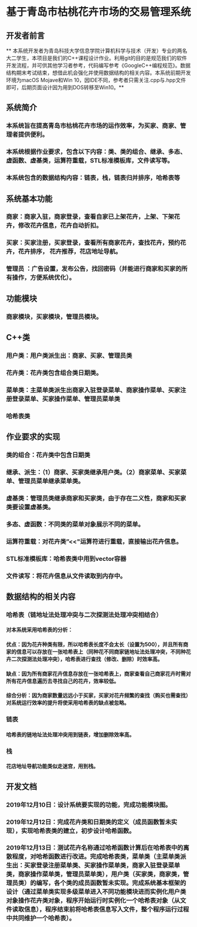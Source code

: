 # 基于青岛市枯桃花卉市场的交易管理系统

## 开发者前言
**                                本系统开发者为青岛科技大学信息学院计算机科学与技术（开发）专业的两名大二学生，本项目是我们的C++课程设计作业。利用git的目的是规范我们的软件开发流程，并可供其他学习者参考，代码编写参考《GoogleC++编程规范》。数据结构期末考试结束，想借此机会强化并使用数据结构的相关内容。本系统前期开发环境为macOS Mojave和Win 10，因IDE不同，参考者只需关注.cpp与.hpp文件即可，后期页面设计因为用到DOS转移至Win10。**

## 系统简介
### 本系统旨在提高青岛市枯桃花卉市场的运作效率，为买家、商家、管理者提供便利。
### 本系统根据作业要求，包含以下内容：类、类的组合、继承、多态、虚函数、虚基类，运算符重载，STL标准模板库，文件读写等。
### 本系统包含的数据结构内容：链表，栈，链表归并排序，哈希表等

## 系统基本功能
### 商家：商家入驻，商家登录，查看自家已上架花卉，上架、下架花卉，修改花卉信息，花卉自动折扣。
### 买家：买家注册，买家登录，查看所有商家花卉，查找花卉，预约花卉，花卉排序， 花卉推荐，花店地址导航。
### 管理员 ：广告设置，发布公告，找回密码（并能进行商家和买家的所有操作，方便系统优化）。

## 功能模块
### 商家模块，买家模块，管理员模块。

## C++类
### 用户类：用户类派生出：商家、买家、管理员类
### 花卉类：花卉类包含组合类日期类。
### 菜单类：主菜单类派生出商家入驻登录菜单、商家操作菜单、买家注册登录菜单、买家操作菜单、管理员菜单类
### 哈希表类

## 作业要求的实现
### 类的组合：花卉类中包含日期类
### 继承、派生：（1）商家、买家类继承用户类。（2）商家菜单、买家菜单、管理员菜单继承菜单类。
### 虚基类：管理员类继承商家和买家类，由于存在二义性，商家和买家类要设置虚基类。
### 多态、虚函数：不同类的菜单对象展示不同的菜单。
### 运算符重载：对花卉类”<<"运算符进行重载，直接输出花卉信息。
### STL标准模板库：哈希表类中用到vector容器
### 文件读写：将花卉信息从文件读取到内存中。

## 数据结构的相关内容

### 哈希表（链地址法处理冲突与二次探测法处理冲突相结合）
#### 对本系统采用哈希表的分析：
#### 优点：因为花卉种类有限，所以哈希表长度不会太长（设置为500），并且所有商家的信息可以存放在一张哈希表上（同种花不同商家链地址法处理冲突，不同种花卉二次探测法处理冲突），哈希表进行查找（修改、删除）时效率高。
#### 缺点：因为所有商家花卉信息存放在一张哈希表上，商家查看自己商家花卉时需对所有花卉信息遍历去寻找自己的花卉，效率较低。
#### 综合分析：因为商家数量远远小于买家，买家对花卉频繁的查找（购买也需查找）对系统运行效率的提升将使采用哈希表的缺点被忽略。
### 链表
#### 哈希表的链地址法处理冲突用到链表，增加删除效率高。
### 栈
#### 花店地址导航功能类似走迷宫，用到栈。
## 开发文档
### 2019年12月10日：设计系统要实现的功能，完成功能模块图。
### 2019年12月12日：完成花卉类和日期类的定义（成员函数暂未实现），实现哈希表类的建立，初步设计哈希函数。
### 2019年12月13日：测试花卉名称通过哈希函数计算后在哈希表中的离散程度，对哈希函数进行改进。完成哈希表类，菜单类（主菜单类派生出：买家登录注册菜单类、买家操作菜单类，商家入驻登录菜单类，商家操作菜单类，管理员菜单类），用户类（买家类，商家类，管理员类）的编写，各个类的成员函数暂未实现。完成系统基本框架的设计（通过菜单类实现多级菜单进入不同功能模块进而实例化用户类对象操作花卉类对象，程序开始运行时实例化一个哈希表对象（从文件读取信息），程序结束前将哈希表信息写入文件，整个程序运行过程中共同维护一个哈希表）。
